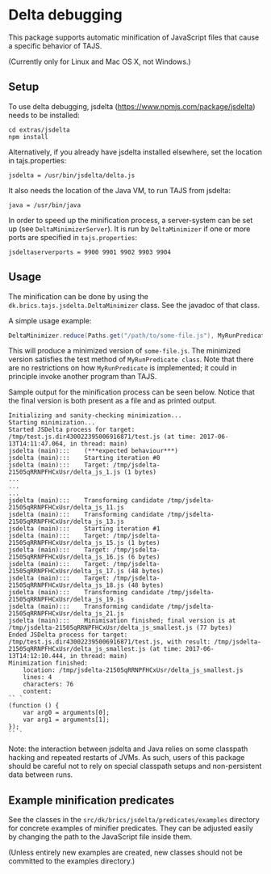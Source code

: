 # Delta debugging

This package supports automatic minification of JavaScript files that cause a specific behavior of TAJS. 

(Currently only for Linux and Mac OS X, not Windows.)
 
## Setup

To use delta debugging, jsdelta (https://www.npmjs.com/package/jsdelta) needs to be installed:

```
cd extras/jsdelta
npm install
```
Alternatively, if you already have jsdelta installed elsewhere, set the location in tajs.properties:
```
jsdelta = /usr/bin/jsdelta/delta.js
```

It also needs the location of the Java VM, to run TAJS from jsdelta:
```
java = /usr/bin/java
```

In order to speed up the minification process, a server-system can be set up (see `DeltaMinimizerServer`). 
It is run by `DeltaMinimizer` if one or more ports are specified in `tajs.properties`:
```
jsdeltaserverports = 9900 9901 9902 9903 9904
```

## Usage

The minification can be done by using the `dk.brics.tajs.jsdelta.DeltaMinimizer` class.
See the javadoc of that class.

A simple usage example:

```java
DeltaMinimizer.reduce(Paths.get("/path/to/some-file.js"), MyRunPredicate.class);
```

This will produce a minimized version of `some-file.js`. The minimized version satisfies the test method of `MyRunPredicate class`.
Note that there are no restrictions on how `MyRunPredicate` is implemented; it could in principle invoke another program than TAJS.

Sample output for the minification process can be seen below. Notice that the final version is both present as a file and as printed output.
 
```
Initializing and sanity-checking minimization...
Starting minimization...
Started JSDelta process for target: /tmp/test.js.dir430022395006916871/test.js (at time: 2017-06-13T14:11:47.064, in thread: main)
jsdelta (main):::	 (***expected behaviour***)
jsdelta (main):::	 Starting iteration #0
jsdelta (main):::	 Target: /tmp/jsdelta-21505qRRNPFHCxUsr/delta_js_1.js (1 bytes)
...
...
...
jsdelta (main):::	 Transforming candidate /tmp/jsdelta-21505qRRNPFHCxUsr/delta_js_11.js
jsdelta (main):::	 Transforming candidate /tmp/jsdelta-21505qRRNPFHCxUsr/delta_js_13.js
jsdelta (main):::	 Starting iteration #1
jsdelta (main):::	 Target: /tmp/jsdelta-21505qRRNPFHCxUsr/delta_js_15.js (1 bytes)
jsdelta (main):::	 Target: /tmp/jsdelta-21505qRRNPFHCxUsr/delta_js_16.js (6 bytes)
jsdelta (main):::	 Target: /tmp/jsdelta-21505qRRNPFHCxUsr/delta_js_17.js (48 bytes)
jsdelta (main):::	 Target: /tmp/jsdelta-21505qRRNPFHCxUsr/delta_js_18.js (48 bytes)
jsdelta (main):::	 Transforming candidate /tmp/jsdelta-21505qRRNPFHCxUsr/delta_js_19.js
jsdelta (main):::	 Transforming candidate /tmp/jsdelta-21505qRRNPFHCxUsr/delta_js_21.js
jsdelta (main):::	 Minimisation finished; final version is at /tmp/jsdelta-21505qRRNPFHCxUsr/delta_js_smallest.js (77 bytes)
Ended JSDelta process for target: /tmp/test.js.dir430022395006916871/test.js, with result: /tmp/jsdelta-21505qRRNPFHCxUsr/delta_js_smallest.js (at time: 2017-06-13T14:12:10.444, in thread: main)
Minimization finished:
	location: /tmp/jsdelta-21505qRRNPFHCxUsr/delta_js_smallest.js
	lines: 4
	characters: 76
	content:
`` `
(function () {
    var arg0 = arguments[0];
    var arg1 = arguments[1];
});
`` `
```

Note: the interaction between jsdelta and Java relies on some classpath hacking and repeated restarts of JVMs.
As such, users of this package should be careful not to rely on special classpath setups and non-persistent data between runs.


## Example minification predicates

See the classes in the `src/dk/brics/jsdelta/predicates/examples` directory for concrete examples of minifier predicates.
They can be adjusted easily by changing the path to the JavaScript file inside them.  

(Unless entirely new examples are created, new classes should not be committed to the examples directory.)

